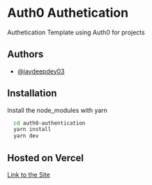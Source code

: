 
# Auth0 Authetication

Authetication Template using Auth0 for projects


## Authors

- [@jaydeepdey03](https://github.com/jaydeepdey03)



## Installation

Install the node_modules with yarn

```bash
  cd auth0-authentication
  yarn install
  yarn dev
```
    
## Hosted on Vercel

[Link to the Site](https://auth0-authentication.vercel.app)

